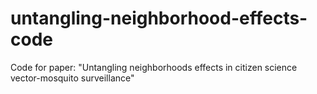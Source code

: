 # untangling-neighborhood-effects-code
Code for paper: "Untangling neighborhoods effects in citizen science vector-mosquito surveillance"
